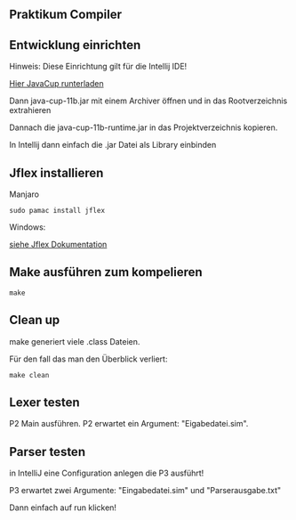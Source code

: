 ## Praktikum Compiler

## Entwicklung einrichten

Hinweis: Diese Einrichtung gilt für die Intellij IDE!

[Hier JavaCup runterladen](http://www2.cs.tum.edu/projects/cup/index.php)

Dann java-cup-11b.jar mit einem Archiver öffnen und in das Rootverzeichnis extrahieren

Dannach die java-cup-11b-runtime.jar in das Projektverzeichnis kopieren.

In Intellij dann einfach die .jar Datei als Library einbinden


## Jflex installieren

Manjaro
````
sudo pamac install jflex 
````
Windows:

[siehe Jflex Dokumentation](https://jflex.de/)

## Make ausführen zum kompelieren

````
make
````


## Clean up
make generiert viele .class Dateien.

Für den fall das man den Überblick verliert:

````
make clean
````

## Lexer testen
P2 Main ausführen. P2 erwartet ein Argument: "Eigabedatei.sim".

## Parser testen

in IntelliJ eine Configuration anlegen die P3 ausführt!

P3 erwartet zwei Argumente: "Eingabedatei.sim" und "Parserausgabe.txt"

Dann einfach auf run klicken!
